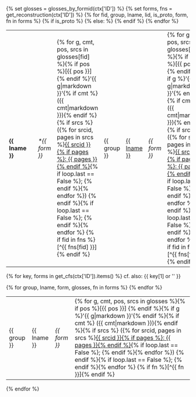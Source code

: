 <table id="{{ ctx['ID'] }}">
{% set glosses = glosses_by_formid(ctx['ID']) %}
{% set forms, fns = get_reconstruction(ctx['ID']) %}
{% for fid, group, lname, lid, is_proto, form, fn in forms %}
<tr>
{% if is_proto %}
<td><strong>{{ lname }}</strong></td><td> </td>
<td>
<i>&ast;{{ form }}</i>
</td>
<td>
{% for g, cmt, pos, srcs in glosses[fid] %}{% if pos %}[{{ pos }}] {% endif %}'{{ g|markdown }}'{% if cmt %} ({{ cmt|markdown }}){% endif %}{% if srcs %}
 ({% for srcid, pages in srcs %}<a href="{{ href_source(srcid) }}">{{ srcid }}{% if pages %}: {{ pages }}{% endif %}</a>{% if loop.last == False %}; {% endif %}{% endfor %})
{% endif %}{% if loop.last == False %}; {% endif %}{% endfor %}
{% if fid in fns %}[^{{ fns[fid] }}]{% endif %}
</td>
{% else: %}
<td>{{ group }}</td><td><a href="{{ href_language(lid) }}">{{ lname }}</a></td><td><i>{{ form }}</i></td>
<td>
{% for g, cmt, pos, srcs in glosses[fid] %}{% if pos %}[{{ pos }}] {% endif %}{% if g %}'{{ g|markdown }}'{% endif %}{% if cmt %} ({{ cmt|markdown }}){% endif %}{% if srcs %}
 ({% for srcid, pages in srcs %}<a href="{{ href_source(srcid) }}">{{ srcid }}{% if pages %}: {{ pages }}{% endif %}</a>{% if loop.last == False %}; {% endif %}{% endfor %})
{% endif %}{% if loop.last == False %}; {% endif %}{% endfor %}
{% if fid in fns %}[^{{ fns[fid] }}]{% endif %}
</td>
{% endif %}
</tr>
{% endfor %}
</table>

{% for key, forms in get_cfs(ctx['ID']).items() %}
cf. also: {{ key[1] or '' }}
<table>
{% for group, lname, form, glosses, fn in forms %}
<tr>
<td>{{ group }}</td>
<td>{{ lname }}</td>
<td><i>{{ form }}</i></td>
<td>
{% for g, cmt, pos, srcs in glosses %}{% if pos %}[{{ pos }}] {% endif %}{% if g %}'{{ g|markdown }}'{% endif %}{% if cmt %} ({{ cmt|markdown }}){% endif %}{% if srcs %}
({% for srcid, pages in srcs %}<a href="{{ href_source(srcid) }}">{{ srcid }}{% if pages %}: {{ pages }}{% endif %}</a>{% if loop.last == False %}; {% endif %}{% endfor %})
{% endif %}{% if loop.last == False %}; {% endif %}{% endfor %}
{% if fn %}[^{{ fn }}]{% endif %}
</td>
</tr>
{% endfor %}
</table>
{% endfor %}
